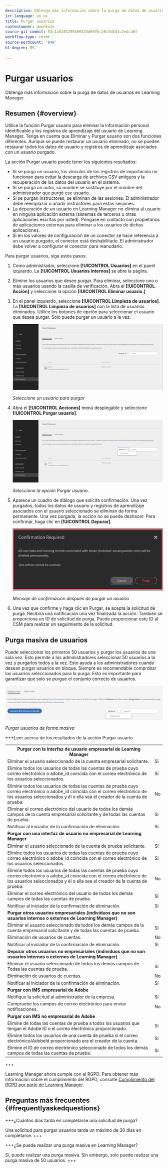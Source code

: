 ```yaml
---
description: Obtenga más información sobre la purga de datos de usuarios en Learning Manager.
jcr-language: en_us
title: Purgar usuarios
contentowner: dvenkate
source-git-commit: 53c1a5283295b56424d697bc26c5db31c2edca0f
workflow-type: tm+mt
source-wordcount: '849'
ht-degree: 0%

---
```




# Purgar usuarios

Obtenga más información sobre la purga de datos de usuarios en Learning Manager.

## Resumen {#overview}

Utilice la función Purgar usuario para eliminar la información personal identificable y los registros de aprendizaje del usuario de Learning Manager. Tenga en cuenta que Eliminar y Purgar usuario son dos funciones diferentes. Aunque se puede restaurar un usuario eliminado, no se pueden restaurar todos los datos de usuario y registros de aprendizaje asociados con un usuario purgado.

La acción Purgar usuario puede tener los siguientes resultados:

* Si se purga un usuario, los vínculos de los registros de importación no funcionan para evitar la descarga de archivos CSV antiguos y la recuperación de los datos del usuario en el sistema.
* Si se purga un autor, su nombre se sustituye por el nombre del administrador que purgó ese usuario.
* Si se purgan instructores, se eliminan de las sesiones. El administrador debe reemplazar o añadir instructores para estas sesiones.
* La depuración de un usuario en Learning Manager no elimina al usuario en ninguna aplicación externa (sistemas de terceros u otras aplicaciones escritas por usted). Póngase en contacto con propietarios de aplicaciones externas para eliminar a los usuarios de dichas aplicaciones.
* Si en los valores de configuración de un conector se hace referencia a un usuario purgado, el conector está deshabilitado. El administrador debe volver a configurar el conector para reanudarlo.

Para purgar usuarios, siga estos pasos:

1. Como administrador, seleccione **[!UICONTROL Usuarios]** en el panel izquierdo. La **[!UICONTROL Usuarios internos]** se abre la página.
1. Elimine los usuarios que desee purgar. Para eliminar, seleccione uno o más usuarios usando la casilla de verificación. Abra el **[!UICONTROL Acción]** y seleccione la opción **[!UICONTROL Eliminar usuario.]**
1. En el panel izquierdo, seleccione **[!UICONTROL Limpieza de usuarios]**. La **[!UICONTROL Limpieza de usuarios]** con la lista de usuarios eliminados. Utilice los botones de opción para seleccionar el usuario que desea purgar. Solo puede purgar un usuario a la vez.

   ![](assets/purge-1.png)

   *Seleccione un usuario para purgar*

1. Abra el **[!UICONTROL Acciones]** menú desplegable y seleccione **[!UICONTROL Purgar usuario]**.

   ![](assets/purge-2.png)

   *Seleccione la opción Purgar usuario.*

1. Aparece un cuadro de diálogo que solicita confirmación. Una vez purgados, todos los datos de usuario y registros de aprendizaje asociados con el usuario seleccionado se eliminan de forma permanente. Una vez purgada, la acción no se puede deshacer. Para confirmar, haga clic en **[!UICONTROL Depurar]**.

   ![](assets/purge-3.png)

   *Mensaje de confirmación después de purgar un usuario*

1. Una vez que confirme y haga clic en Purgar, se acepta la solicitud de purga. Recibirá una notificación una vez finalizada la acción. También se proporciona un ID de solicitud de purga. Puede proporcionar este ID al CSM para realizar un seguimiento de la solicitud.

## Purga masiva de usuarios

Puede seleccionar los primeros 50 usuarios y purgar los usuarios de una sola vez. Esto permite a los administradores seleccionar 50 usuarios a la vez y purgarlos todos a la vez. Esto ayuda a los administradores cuando desean purgar usuarios en bloque. Siempre es recomendable comprobar los usuarios seleccionados para la purga. Esto es importante para garantizar que solo se purgue el conjunto correcto de usuarios.

![](assets/bulk-purge-users.png)

*Purgar usuarios de forma masiva*

+++Leer acerca de los resultados de la acción Purgar usuario

<table>
 <tbody>
  <tr>
   <th><strong>Purgar con la interfaz de usuario empresarial de Learning Manager</strong></th>
   <th> </th>
  </tr>
  <tr>
   <td>Eliminar el usuario seleccionado de la cuenta empresarial solicitante.<br></td>
   <td>Sí</td>
  </tr>
  <tr>
   <td>Elimine todos los usuarios de todas las cuentas de prueba cuyo correo electrónico o adobe_id coincida con el correo electrónico de los usuarios seleccionados.</td>
   <td>Sí</td>
  </tr>
  <tr>
   <td>Elimine todos los usuarios de todas las cuentas de prueba cuyo correo electrónico o adobe_id coincida con el correo electrónico de los usuarios seleccionados y él o ella sea el creador de la cuenta de prueba.</td>
   <td>No</td>
  </tr>
  <tr>
   <td>Eliminar el correo electrónico del usuario de todos los demás campos de la cuenta empresarial solicitante y de todas las cuentas de prueba.</td>
   <td>Sí</td>
  </tr>
  <tr>
   <td>Notificar al iniciador de la confirmación de eliminación.</td>
   <td>Sí</td>
  </tr>
  <tr>
   <td><strong>Purgar con una interfaz de usuario no empresarial de Learning Manager</strong></td>
   <td> </td>
  </tr>
  <tr>
   <td>Eliminar el usuario seleccionado de la cuenta de prueba solicitante.</td>
   <td>Sí</td>
  </tr>
  <tr>
   <td>Elimine todos los usuarios de todas las cuentas de prueba cuyo correo electrónico o adobe_id coincida con el correo electrónico de los usuarios seleccionados.</td>
   <td>Sí</td>
  </tr>
  <tr>
   <td>Elimine todos los usuarios de todas las cuentas de prueba cuyo correo electrónico o adobe_id coincida con el correo electrónico de los usuarios seleccionados y él o ella sea el creador de la cuenta de prueba.</td>
   <td>No</td>
  </tr>
  <tr>
   <td>Eliminar el correo electrónico del usuario de todos los demás campos de todas las cuentas de prueba.</td>
   <td>Sí</td>
  </tr>
  <tr>
   <td>Notificar al iniciador de la confirmación de eliminación.</td>
   <td>Sí</td>
  </tr>
  <tr>
   <td><strong>Purgar otros usuarios empresariales (individuos que no son usuarios internos o externos de Learning Manager)</strong></td>
   <td> </td>
  </tr>
  <tr>
   <td>Eliminar el usuario seleccionado de todos los demás campos de la cuenta empresarial solicitante y de todas las cuentas de prueba.</td>
   <td>Sí</td>
  </tr>
  <tr>
   <td>Eliminación de usuarios de cuentas.</td>
   <td>No</td>
  </tr>
  <tr>
   <td>Notificar al iniciador de la confirmación de eliminación. </td>
   <td>Sí</td>
  </tr>
  <tr>
   <td><strong>Depurar</strong> <strong>otros usuarios no empresariales (individuos que no son usuarios internos o externos de Learning Manager)</strong></td>
   <td> </td>
  </tr>
  <tr>
   <td>Eliminar el usuario seleccionado de todos los demás campos de Todas las cuentas de prueba.</td>
   <td>Sí</td>
  </tr>
  <tr>
   <td>Eliminación de usuarios de cuentas.</td>
   <td>No</td>
  </tr>
  <tr>
   <td>Notificar al iniciador de la confirmación de eliminación.</td>
   <td>Sí</td>
  </tr>
  <tr>
   <td><strong>Purgar con IMS empresarial de Adobe</strong></td>
   <td> </td>
  </tr>
  <tr>
   <td>Notifique la solicitud al administrador de la empresa.</td>
   <td>Sí</td>
  </tr>
  <tr>
   <td>Compruebe los campos de correo electrónico para enviar notificaciones.</td>
   <td>No</td>
  </tr>
  <tr>
   <td><strong>Purgar con IMS no empresarial de Adobe</strong></td>
   <td> </td>
  </tr>
  <tr>
   <td>Elimine de todas las cuentas de prueba a todos los usuarios que tengan el Adobe ID o el correo electrónico proporcionado.</td>
   <td>Sí</td>
  </tr>
  <tr>
   <td>Elimine todos los usuarios de una cuenta de prueba si el correo electrónico/AdobeId proporcionado era el creador de la cuenta.</td>
   <td>Sí</td>
  </tr>
  <tr>
   <td>Elimine el ID de correo electrónico seleccionado de todos los demás campos de todas las cuentas de prueba.</td>
   <td>Sí</td>
  </tr>
 </tbody>
</table>

+++

Learning Manager ahora cumple con el RGPD. Para obtener más información sobre el cumplimiento del RGPD, consulte  [Cumplimiento del RGPD por parte de Learning Manager](../../kb/prime-gdpr.md).

## Preguntas más frecuentes {#frequentlyaskedquestions}

+++¿Cuántos días tarda en completarse una solicitud de purga?

Una solicitud para purgar usuarios tarda un máximo de 30 días en completarse.
+++

+++¿Se puede realizar una purga masiva en Learning Manager?

Sí, puede realizar una purga masiva. Sin embargo, solo puede realizar una purga masiva de 50 usuarios.
+++
